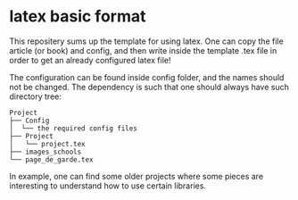 # latex basic format

This repositery sums up the template for using latex. 
One can copy the file article (or book) and config, and then write inside the template .tex file in order to get an already configured latex file!

The configuration can be found inside config folder, and the names should not be changed.
The dependency is such that one should always have such directory tree:

```
Project
├── Config
│  └── the required config files
├── Project
│   └── project.tex
├── images_schools
└── page_de_garde.tex
```

In example, one can find some older projects where some pieces are interesting to understand how to use certain libraries.
